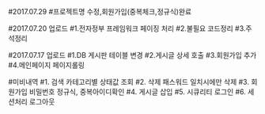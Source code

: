 #2017.07.29
#프로젝트명 수정,회원가입(중복체크,정규식)완료

#2017.07.20 업로드
#1.전자정부 프레임워크 페이징 처리 
#2.불필요 코드정리 
#3.주석정리 

#2017.07.17 업로드
#1.DB 게시판 테이블 변경 
#2.게시글 상세 호출 
#3.회원가입 추가 
#4.메인페이지 페이지롤링 

#미비내역 
#1. 검색 카테고리별 상태값 조회
#2. 삭제 패스워드 일치시에만 삭제
#3. 회원가입 비밀번호 정규식, 중복아이디확인
#4. 게시글 삽입
#5. 시큐리티 로그인 
#6. 세션처리 로그아웃
